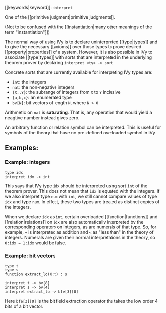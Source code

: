 [[keywords|keyword]]: `interpret`

One of the [[primitive judgment|primitive judgments]].

(Not to be confused with the [[instantiation|many other meanings of the term "instantiation"]])

The normal way of using IVy is to declare uninterpreted [[type|types]] and to give the necessary [[axioms]] over those types to prove desired [[property|properties]] of a system. However, it is also possible in IVy to associate [[type|types]] with sorts that are interpreted in the underlying theorem prover by declaring `interpret <ty> -> sort`

Concrete sorts that are currently available for interpreting IVy types are:

- `int`: the integers
- `nat`: the non-negative integers
- `{X..Y}`: the subrange of integers from `X` to `Y` inclusive
- `{a,b,c}`: an enumerated type
- `bv[N]`: bit vectors of length `N`, where `N > 0`

Arithmetic on `nat` is **saturating**. That is, any operation that would yield a neagtive number instead gives zero. 

An arbitrary function or relation symbol can be interpreted. This is useful for symbols of the theory that have no pre-defined overloaded symbol in IVy.

## Examples:

### Example: integers

    type idx
    interpret idx -> int

This says that IVy type `idx` should be interpreted using sort `int` of the theorem prover. This does not mean that `idx` is equated with the integers. If we also interpret type `num` with `int`, we still cannot compare values of type `idx` and type `num`. In effect, these two types are treated as distinct copies of the integers.

When we declare `idx` as `int`, certain overloaded [[function|functions]] and [[relation|relations]] on `idx` are also automatically interpreted by the corresponding operators on integers, as are numerals of that type. So, for example, `+` is interpreted as addition and `<` as "less than" in the theory of integers. Numerals are given their normal interpretations in the theory, so `0:idx = 1:idx` would be false.

### Example: bit vectors

```
type t
type s
function extract_lo(X:t) : s
    
interpret t -> bv[8]
interpret s -> bv[4]
interpret extract_lo -> bfe[3][0]
```

Here `bfe[3][0]` is the bit field extraction operator the takes the low order 4 bits of a bit vector.
